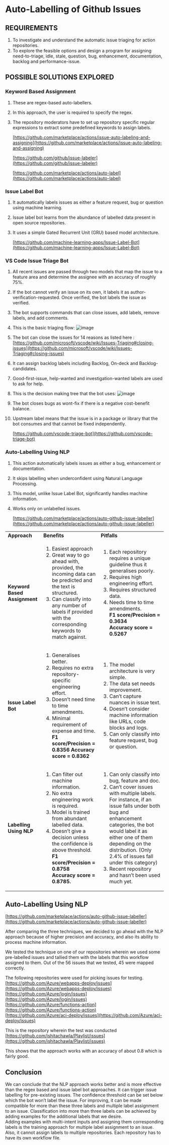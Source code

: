 
# Auto-Labelling of Github Issues


## REQUIREMENTS



1. To investigate and understand the automatic issue triaging for action repositories.
2. To explore the feasible options and design a program for assigning need-to-triage, idle, stale, question, bug, enhancement, documentation, backlog and performance-issue.


## POSSIBLE SOLUTIONS EXPLORED


### Keyword Based Assignment



1. These are regex-based auto-labellers. 
2. In this approach, the user is required to specify the regex. 
3. The repository moderators have to set up repository specific regular expressions to extract some predefined keywords to assign labels.

    [https://github.com/marketplace/actions/issue-auto-labeling-and-assigning](https://github.com/marketplace/actions/issue-auto-labeling-and-assigning) 


    [https://github.com/github/issue-labeler](https://github.com/github/issue-labeler)<span style="text-decoration:underline;"> </span>


    [https://github.com/marketplace/actions/auto-label](https://github.com/marketplace/actions/auto-label)



### Issue Label Bot



1. It automatically labels issues as either a feature request, bug or question using machine learning. 
2. Issue label bot learns from the abundance of labelled data present in open source repositories.
3. It uses a simple Gated Recurrent Unit (GRU) based model architecture. 

    [https://github.com/machine-learning-apps/Issue-Label-Bot](https://github.com/machine-learning-apps/Issue-Label-Bot)
    
    
    
### VS Code Issue Triage Bot



1. All recent issues are passed through two models that map the issue to a feature area and determine the assignee with an accuracy of roughly 75%.
2. If the bot cannot verify an issue on its own, it labels it as author-verification-requested. Once verified, the bot labels the issue as verified.
3. The bot supports commands that can close issues, add labels, remove labels, and add comments. 
4. This is the basic triaging flow:
![image](https://user-images.githubusercontent.com/84702817/123509847-7ec14a80-d695-11eb-9ae8-a9725fbceec7.png)
5. The bot can close the issues for 14 reasons as listed here : [https://github.com/microsoft/vscode/wiki/Issues-Triaging#closing-issues](https://github.com/microsoft/vscode/wiki/Issues-Triaging#closing-issues)
6. It can assign backlog labels including Backlog, On-deck and Backlog-candidates.
7. Good-first-issue, help-wanted and investigation-wanted labels are used to ask for help.
8. This is the decision making tree that the bot uses:
![image](https://user-images.githubusercontent.com/84702817/123510135-6ce0a700-d697-11eb-954e-f91f4d4f9a4e.png)
9. The bot closes bugs as wont-fix if there is a negative cost-benefit balance.
10. Upstream label means that the issue is in a package or library that the bot consumes and that cannot be fixed independently. 


    [https://github.com/vscode-triage-bot](https://github.com/vscode-triage-bot)



### Auto-Labelling Using NLP



1. This action automatically labels issues as either a bug, enhancement or documentation.
2. It skips labelling when underconfident using Natural Language Processing. 
3. This model, unlike Issue Label Bot, significantly handles machine information.
4. Works only on unlabelled issues.

    [https://github.com/marketplace/actions/auto-github-issue-labeller](https://github.com/marketplace/actions/auto-github-issue-labeller)


<table>
  <tr>
   <td><strong>Approach</strong>
   </td>
   <td><strong>Benefits</strong>
   </td>
   <td><strong>Pitfalls</strong>
   </td>
  </tr>
  <tr>
   <td>
<h4>Keyword Based Assignment</h2>


   </td>
   <td>
<ol>

<li>Easiest approach

<li>Great way to go ahead with, provided, the incoming data can be predicted and the text is structured.

<li>Can classify into any number of labels if provided with the corresponding keywords to match against.
</li>
</ol>
   </td>
   <td>
<ol>

<li>Each repository requires a unique guideline thus it generalises poorly.

<li>Requires high engineering effort.

<li>Requires structured data.

<li>Needs time to time amendments.
<br><strong>F1 score/Precision = 0.3634      <br>Accuracy score = 0.5267</strong>
</li>
</ol>
   </td>
  </tr>
  <tr>
   <td><h4>Issue Label Bot
   </td>
   <td>
<ol>

<li>Generalises better.

<li>Requires no extra repository-specific engineering effort.

<li>Doesn’t need time to time amendments.

<li>Minimal requirement of expense and time.
<br><strong>F1 score/Precision = 0.8356      Accuracy score = 0.8362</strong>
</li>
</ol>
   </td>
   <td>
<ol>

<li>The model architecture is very simple.

<li>The data set needs improvement.

<li>Can’t capture nuances in issue text.

<li>Doesn’t consider machine information like URLs, code blocks and logs.

<li>Can only classify into feature request, bug or question.
</li>
</ol>
   </td>
  </tr>
  <tr>
   <td><h4>Labelling Using NLP
   </td>
   <td>
<ol>

<li>Can filter out machine information.

<li>No extra engineering work is required.

<li>Model is trained from abundant labelled data.

<li>Doesn’t give a decision unless the confidence is above threshold.
<br><strong>F1 score/Precision = 0.8758       <br>Accuracy score = 0.8785. </strong>
</li>
</ol>
   </td>
   <td>
<ol>

<li>Can only classify into bug, feature and doc.

<li>Can’t cover issues with multiple labels. For instance, if an issue falls under both bug and enhancement categories, the bot would label it as either one of them depending on the distribution. (Only 2.4% of issues fall under this category)

<li>Recent repository and hasn’t been used much yet.
</li>
</ol>
   </td>
  </tr>
</table>



## Auto-Labelling Using NLP

[https://github.com/marketplace/actions/auto-github-issue-labeller](https://github.com/marketplace/actions/auto-github-issue-labeller)

After comparing the three techniques, we decided to go ahead with the NLP approach because of higher precision and accuracy, and also its ability to process machine information. 

We tested the technique on one of our repositories wherein we used some pre-labelled issues and tallied them with the labels that this workflow assigned to them. Out of the 56 issues that we tested, 45 were mapped correctly. 

The following repositories were used for picking issues for testing. \
[https://github.com/Azure/webapps-deploy/issues](https://github.com/Azure/webapps-deploy/issues) \
[https://github.com/Azure/login/issues](https://github.com/Azure/login/issues) \
[https://github.com/Azure/functions-action](https://github.com/Azure/functions-action) \
[https://github.com/Azure/aci-deploy/issues](https://github.com/Azure/aci-deploy/issues)

This is the repository wherein the test was conducted<span style="text-decoration:underline;"> \
[https://github.com/ishitachawla/Playlist/issues](https://github.com/ishitachawla/Playlist/issues)</span>

This shows that the approach works with an accuracy of about 0.8 which is fairly good.




## Conclusion

We can conclude that the NLP approach works better and is more effective than the regex based and issue label bot approaches. It can trigger issue labelling for pre-existing issues. The confidence threshold can be set below which the bot won’t label the issue. For improving, it can be made compatible for more than these three labels and multiple label assignment to an issue. Classification into more than three labels can be achieved by adding examples for the additional labels that we desire.                     \
Adding examples with multi-intent inputs and assigning them corresponding labels is the training approach for multiple label assignment to an issue. \
Also, it cannot assign labels to multiple repositories. Each repository has to have its own workflow file.
